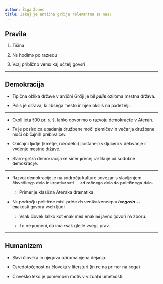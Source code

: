 ```yaml
---
author: Žiga Žunec
title: Zakaj je antična grčija relevantna za nas?
---
```


## Pravila

1. Tišina

2. Ne hodimo po razredu

3. Vsaj približno vemo kaj učitelj govori

---

## Demokracija

- Tipična oblika države v antični Grčiji je bil ***polis*** oziroma mestna država.

- Polis je država, ki obsega mesto in njen okoliš na podeželju.

---

- Okoli leta 500 pr. n. š. lahko govorimo o razvoju demokracije v Atenah.

- To je posledica upadanja družbene moči plemičev in večanja družbene moči običajnih prebivalcev.

- Običajni ljudje (kmetje, rokodelci) postanejo vključeni v delovanje in vodenje mestne države.

- Staro-grška demokracija se sicer precej razlikuje od sodobne demokracije.

---

- Razvoj demokracije je na področju kulture povezan s slavljenjem človeškega dela in kreativnosti -- od ročnega dela do političnega dela.
  
  - Primer je klasična Atenska dramatika.

- Na področju politične misli pride do vznika koncepta ***isegoria*** -- enakosti govora vseh ljudi.
  
  - Vsak človek lahko kot enak med enakimi javno govori na zboru.
  
  - To ne pomeni, da ima vsak glede vsega prav.

---

## Humanizem

- Slavi človeka in njegova oziroma njena dejanja.

- Osredotočenost na človeka v literaturi (in ne na primer na boga)

- Človeško teko je pomemben motiv v vizualni umetnosti.

